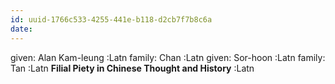 ```yaml
---
id: uuid-1766c533-4255-441e-b118-d2cb7f7b8c6a
date: 
---
```


given: Alan Kam-leung :Latn
family: Chan :Latn
given: Sor-hoon :Latn
family: Tan :Latn
**Filial Piety in Chinese Thought and History** :Latn